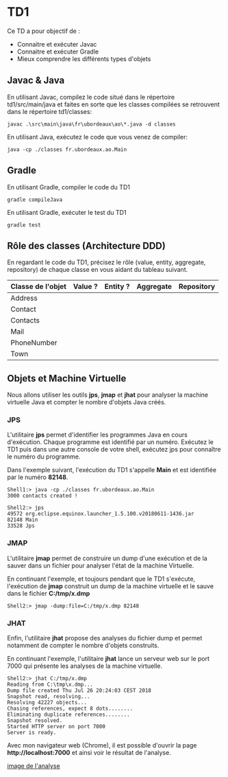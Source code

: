 # TD1

Ce TD a pour objectif de :

* Connaitre et exécuter Javac
* Connaitre et exécuter Gradle
* Mieux comprendre les différents types d'objets

## Javac & Java

En utilisant Javac, compilez le code situé dans le répertoire td1/src/main/java et faites en sorte que les classes compilées se retrouvent dans le répertoire td1/classes:

    javac .\src\main\java\fr\ubordeaux\ao\*.java -d classes

En utilisant Java, exécutez le code que vous venez de compiler:
    
    java -cp ./classes fr.ubordeaux.ao.Main

## Gradle

En utilisant Gradle, compiler le code du TD1

    gradle compileJava

En utilisant Gradle, exécuter le test du TD1

    gradle test

## Rôle des classes (Architecture DDD)

En regardant le code du TD1, précisez le rôle (value, entity, aggregate, repository) de chaque classe en vous aidant du tableau suivant.

| Classe de l'objet | Value ? | Entity ? | Aggregate | Repository |
| ------------------|---------|----------|-----------|------------|
| Address           |         |          |           |            |
| Contact           |         |          |           |            |
| Contacts          |         |          |           |            |
| Mail              |         |          |           |            |
| PhoneNumber       |         |          |           |            |
| Town              |         |          |           |            |

## Objets et Machine Virtuelle

Nous allons utiliser les outils **jps**, **jmap** et **jhat** pour analyser la machine virtuelle Java et compter le nombre d'objets Java créés.

### JPS

L'utilitaire **jps** permet d'identifier les programmes Java en cours d'exécution. Chaque programme est identifié par un numéro. Exécutez le TD1 puis dans une autre console de votre shell, exécutez jps pour connaître le numéro du programme.

Dans l'exemple suivant, l'exécution du TD1 s'appelle **Main** et est identifiée par le numéro **82148**.

    Shell1:> java -cp ./classes fr.ubordeaux.ao.Main
    3000 contacts created ! 

    Shell2:> jps
    49572 org.eclipse.equinox.launcher_1.5.100.v20180611-1436.jar
    82148 Main
    33528 Jps

### JMAP

L'utilitaire **jmap** permet de construire un dump d'une exécution et de la sauver dans un fichier pour analyser l'état de la machine Virtuelle.

En continuant l'exemple, et toujours pendant que le TD1 s'exécute, l'exécution de **jmap** construit un dump de la machine virtuelle et le sauve dans le fichier **C:/tmp/x.dmp**

    Shell2:> jmap -dump:file=C:/tmp/x.dmp 82148

### JHAT

Enfin, l'utilitaire **jhat** propose des analyses du fichier dump et permet notamment de compter le nombre d'objets construits.

En continuant l'exemple, l'utilitaire **jhat** lance un serveur web sur le port 7000 qui présente les analyses de la machine virtuelle.

    Shell2:> jhat C:/tmp/x.dmp
    Reading from C:\tmp\x.dmp...
    Dump file created Thu Jul 26 20:24:03 CEST 2018
    Snapshot read, resolving...
    Resolving 42227 objects...
    Chasing references, expect 8 dots........
    Eliminating duplicate references........
    Snapshot resolved.
    Started HTTP server on port 7000
    Server is ready.

Avec mon navigateur web (Chrome), il est possible d'ouvrir la page **http://localhost:7000** et ainsi voir le résultat de l'analyse.

[image de l'analyse](./jhat.png)
